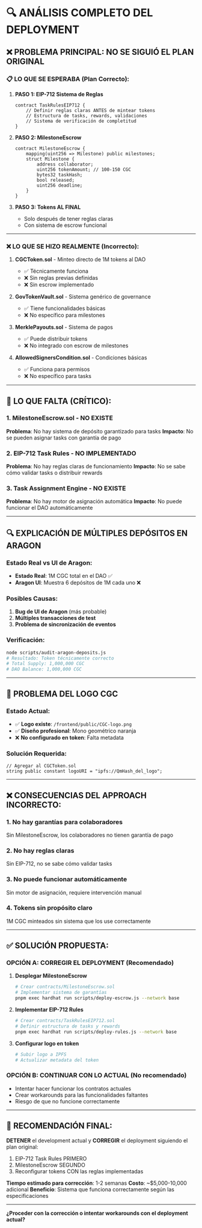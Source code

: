 # 🔍 ANÁLISIS COMPLETO DEL DEPLOYMENT

## ❌ PROBLEMA PRINCIPAL: NO SE SIGUIÓ EL PLAN ORIGINAL

### 📋 LO QUE SE ESPERABA (Plan Correcto):

1. **PASO 1: EIP-712 Sistema de Reglas**
   ```solidity
   contract TaskRulesEIP712 {
       // Definir reglas claras ANTES de mintear tokens
       // Estructura de tasks, rewards, validaciones
       // Sistema de verificación de completitud
   }
   ```

2. **PASO 2: MilestoneEscrow**
   ```solidity
   contract MilestoneEscrow {
       mapping(uint256 => Milestone) public milestones;
       struct Milestone {
           address collaborator;
           uint256 tokenAmount; // 100-150 CGC
           bytes32 taskHash;
           bool released;
           uint256 deadline;
       }
   }
   ```

3. **PASO 3: Tokens AL FINAL**
   - Solo después de tener reglas claras
   - Con sistema de escrow funcional

---

### ❌ LO QUE SE HIZO REALMENTE (Incorrecto):

1. **CGCToken.sol** - Minteo directo de 1M tokens al DAO
   - ✅ Técnicamente funciona
   - ❌ Sin reglas previas definidas
   - ❌ Sin escrow implementado

2. **GovTokenVault.sol** - Sistema genérico de governance
   - ✅ Tiene funcionalidades básicas
   - ❌ No específico para milestones

3. **MerklePayouts.sol** - Sistema de pagos
   - ✅ Puede distribuir tokens
   - ❌ No integrado con escrow de milestones

4. **AllowedSignersCondition.sol** - Condiciones básicas
   - ✅ Funciona para permisos
   - ❌ No específico para tasks

---

## 🚨 LO QUE FALTA (CRÍTICO):

### 1. **MilestoneEscrow.sol** - NO EXISTE
**Problema**: No hay sistema de depósito garantizado para tasks
**Impacto**: No se pueden asignar tasks con garantía de pago

### 2. **EIP-712 Task Rules** - NO IMPLEMENTADO
**Problema**: No hay reglas claras de funcionamiento
**Impacto**: No se sabe cómo validar tasks o distribuir rewards

### 3. **Task Assignment Engine** - NO EXISTE
**Problema**: No hay motor de asignación automática
**Impacto**: No puede funcionar el DAO automáticamente

---

## 🔍 EXPLICACIÓN DE MÚLTIPLES DEPÓSITOS EN ARAGON

### Estado Real vs UI de Aragon:
- **Estado Real**: 1M CGC total en el DAO ✅
- **Aragon UI**: Muestra 6 depósitos de 1M cada uno ❌

### Posibles Causas:
1. **Bug de UI de Aragon** (más probable)
2. **Múltiples transacciones de test**
3. **Problema de sincronización de eventos**

### Verificación:
```bash
node scripts/audit-aragon-deposits.js
# Resultado: Token técnicamente correcto
# Total Supply: 1,000,000 CGC
# DAO Balance: 1,000,000 CGC
```

---

## 🎨 PROBLEMA DEL LOGO CGC

### Estado Actual:
- ✅ **Logo existe**: `/frontend/public/CGC-logo.png`
- ✅ **Diseño profesional**: Mono geométrico naranja
- ❌ **No configurado en token**: Falta metadata

### Solución Requerida:
```solidity
// Agregar al CGCToken.sol
string public constant logoURI = "ipfs://QmHash_del_logo";
```

---

## ❌ CONSECUENCIAS DEL APPROACH INCORRECTO:

### 1. **No hay garantías para colaboradores**
Sin MilestoneEscrow, los colaboradores no tienen garantía de pago

### 2. **No hay reglas claras**
Sin EIP-712, no se sabe cómo validar tasks

### 3. **No puede funcionar automáticamente**
Sin motor de asignación, requiere intervención manual

### 4. **Tokens sin propósito claro**
1M CGC minteados sin sistema que los use correctamente

---

## ✅ SOLUCIÓN PROPUESTA:

### OPCIÓN A: CORREGIR EL DEPLOYMENT (Recomendado)

1. **Desplegar MilestoneEscrow**
   ```bash
   # Crear contracts/MilestoneEscrow.sol
   # Implementar sistema de garantías
   pnpm exec hardhat run scripts/deploy-escrow.js --network base
   ```

2. **Implementar EIP-712 Rules**
   ```bash
   # Crear contracts/TaskRulesEIP712.sol
   # Definir estructura de tasks y rewards
   pnpm exec hardhat run scripts/deploy-rules.js --network base
   ```

3. **Configurar logo en token**
   ```bash
   # Subir logo a IPFS
   # Actualizar metadata del token
   ```

### OPCIÓN B: CONTINUAR CON LO ACTUAL (No recomendado)

- Intentar hacer funcionar los contratos actuales
- Crear workarounds para las funcionalidades faltantes
- Riesgo de que no funcione correctamente

---

## 🎯 RECOMENDACIÓN FINAL:

**DETENER** el development actual y **CORREGIR** el deployment siguiendo el plan original:

1. EIP-712 Task Rules PRIMERO
2. MilestoneEscrow SEGUNDO  
3. Reconfigurar tokens CON las reglas implementadas

**Tiempo estimado para corrección**: 1-2 semanas
**Costo**: ~$5,000-10,000 adicional
**Beneficio**: Sistema que funciona correctamente según las especificaciones

---

**¿Proceder con la corrección o intentar workarounds con el deployment actual?**